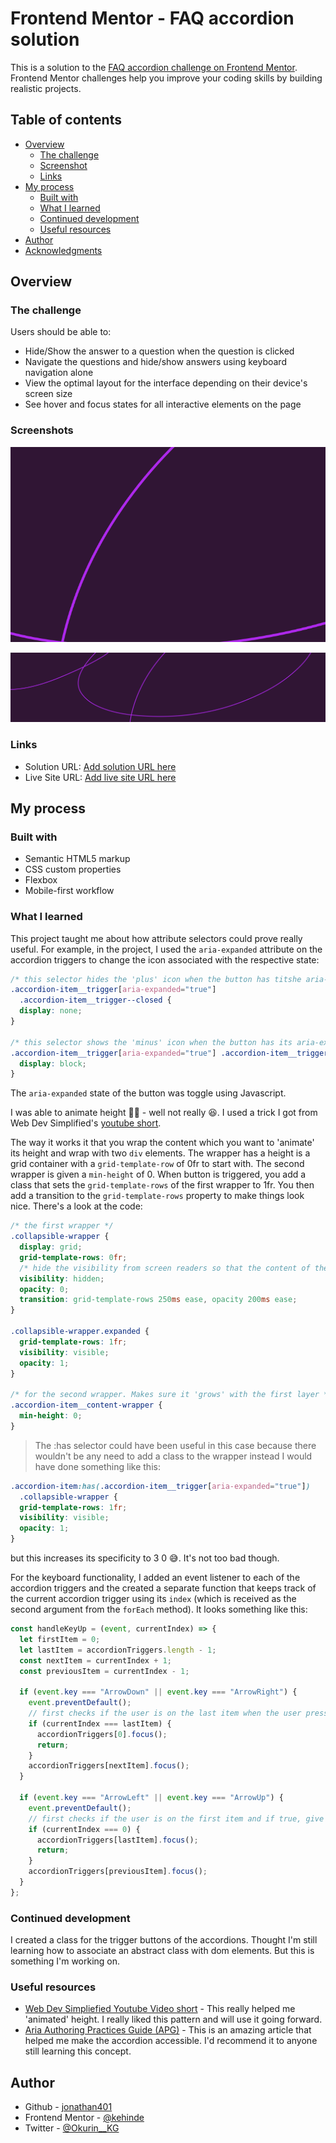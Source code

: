 # Frontend Mentor - FAQ accordion solution

This is a solution to the [FAQ accordion challenge on Frontend Mentor](https://www.frontendmentor.io/challenges/faq-accordion-wyfFdeBwBz). Frontend Mentor challenges help you improve your coding skills by building realistic projects.

## Table of contents

- [Overview](#overview)
  - [The challenge](#the-challenge)
  - [Screenshot](#screenshot)
  - [Links](#links)
- [My process](#my-process)
  - [Built with](#built-with)
  - [What I learned](#what-i-learned)
  - [Continued development](#continued-development)
  - [Useful resources](#useful-resources)
- [Author](#author)
- [Acknowledgments](#acknowledgments)

## Overview

### The challenge

Users should be able to:

- Hide/Show the answer to a question when the question is clicked
- Navigate the questions and hide/show answers using keyboard navigation alone
- View the optimal layout for the interface depending on their device's screen size
- See hover and focus states for all interactive elements on the page

### Screenshots

![Mobile view](./assets/images/background-pattern-mobile.svg)

![Desktop view](./assets/images/background-pattern-desktop.svg)

### Links

- Solution URL: [Add solution URL here](https://your-solution-url.com)
- Live Site URL: [Add live site URL here](https://your-live-site-url.com)

## My process

### Built with

- Semantic HTML5 markup
- CSS custom properties
- Flexbox
- Mobile-first workflow

### What I learned

This project taught me about how attribute selectors could prove really useful. For example, in the project, I used the `aria-expanded` attribute on the accordion triggers to change the icon associated with the respective state:

```css
/* this selector hides the 'plus' icon when the button has titshe aria-expanded attribute set to  of 'true'  */
.accordion-item__trigger[aria-expanded="true"]
  .accordion-item__trigger--closed {
  display: none;
}

/* this selector shows the 'minus' icon when the button has its aria-expanded attribute set to true */
.accordion-item__trigger[aria-expanded="true"] .accordion-item__trigger--open {
  display: block;
}
```

The `aria-expanded` state of the button was toggle using Javascript.

I was able to animate height 💪🏽 - well not really 😆. I used a trick I got from Web Dev Simplified's [youtube short](https:://youtube.com/shorts/ehoLwSeuRi4?si=plqVGUheelUHpaEX).

The way it works it that you wrap the content which you want to 'animate' its height and wrap with two `div` elements. The wrapper has a height is a grid container with a `grid-template-row` of 0fr to start with. The second wrapper is given a `min-height` of 0. When button is triggered, you add a class that sets the `grid-template-rows` of the first wrapper to 1fr. You then add a transition to the `grid-template-rows` property to make things look nice. There's a look at the code:

```css
/* the first wrapper */
.collapsible-wrapper {
  display: grid;
  grid-template-rows: 0fr;
  /* hide the visibility from screen readers so that the content of the accordion is read out only when the accordion is open */
  visibility: hidden;
  opacity: 0;
  transition: grid-template-rows 250ms ease, opacity 200ms ease;
}

.collapsible-wrapper.expanded {
  grid-template-rows: 1fr;
  visibility: visible;
  opacity: 1;
}

/* for the second wrapper. Makes sure it 'grows' with the first layer */
.accordion-item__content-wrapper {
  min-height: 0;
}
```

> The :has selector could have been useful in this case because there wouldn't be any need to add a class to the wrapper instead I would have done something like this:

```css
.accordion-item:has(.accordion-item__trigger[aria-expanded="true"])
  .collapsible-wrapper {
  grid-template-rows: 1fr;
  visibility: visible;
  opacity: 1;
}
```

but this increases its specificity to 3 0 😅. It's not too bad though.

For the keyboard functionality, I added an event listener to each of the accordion triggers and the created a separate function that keeps track of the current accordion trigger using its `index` (which is received as the second argument from the `forEach` method). It looks something like this:

```js
const handleKeyUp = (event, currentIndex) => {
  let firstItem = 0;
  let lastItem = accordionTriggers.length - 1;
  const nextItem = currentIndex + 1;
  const previousItem = currentIndex - 1;

  if (event.key === "ArrowDown" || event.key === "ArrowRight") {
    event.preventDefault();
    // first checks if the user is on the last item when the user presses the down arrow or right arrow. if this is true, return the focus to the first accordion trigger and if not go down the array of accordions and focus on each one
    if (currentIndex === lastItem) {
      accordionTriggers[0].focus();
      return;
    }
    accordionTriggers[nextItem].focus();
  }

  if (event.key === "ArrowLeft" || event.key === "ArrowUp") {
    event.preventDefault();
    // first checks if the user is on the first item and if true, give focus to the last item and if not, reduce the index of the current element by 1 and focus on the accordion trigger at that index
    if (currentIndex === 0) {
      accordionTriggers[lastItem].focus();
      return;
    }
    accordionTriggers[previousItem].focus();
  }
};
```

### Continued development

I created a class for the trigger buttons of the accordions. Thought I'm still learning how to associate an abstract class with dom elements. But this is something I'm working on.

### Useful resources

- [Web Dev Simpliefied Youtube Video short](https://www.example.com) - This really helped me 'animated' height. I really liked this pattern and will use it going forward.
- [Aria Authoring Practices Guide (APG)](https://www.w3.org/WAI/ARIA/apg/patterns/accordion/examples/accordion/) - This is an amazing article that helped me make the accordion accessible. I'd recommend it to anyone still learning this concept.

## Author

- Github - [jonathan401](https://github.com/jonathan401)
- Frontend Mentor - [@kehinde](https://www.frontendmentor.io/profile/jonathan401)
- Twitter - [@Okurin\_\_KG](https://www.twitter.com/Okurin__KG)
